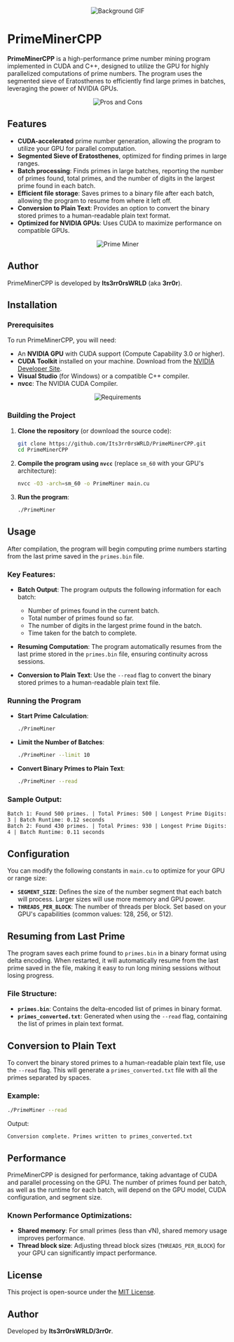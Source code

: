 <p align="center">
   <img src="./github/assets/background.gif" alt="Background GIF">
</p>

# PrimeMinerCPP

**PrimeMinerCPP** is a high-performance prime number mining program implemented in CUDA and C++, designed to utilize the GPU for highly parallelized computations of prime numbers. The program uses the segmented sieve of Eratosthenes to efficiently find large primes in batches, leveraging the power of NVIDIA GPUs.

<div align="center">
   <img src="./github/assets/prosncons.png" alt="Pros and Cons">
</div>

## Features

- **CUDA-accelerated** prime number generation, allowing the program to utilize your GPU for parallel computation.
- **Segmented Sieve of Eratosthenes**, optimized for finding primes in large ranges.
- **Batch processing**: Finds primes in large batches, reporting the number of primes found, total primes, and the number of digits in the largest prime found in each batch.
- **Efficient file storage**: Saves primes to a binary file after each batch, allowing the program to resume from where it left off.
- **Conversion to Plain Text**: Provides an option to convert the binary stored primes to a human-readable plain text format.
- **Optimized for NVIDIA GPUs**: Uses CUDA to maximize performance on compatible GPUs.

<div align="center">
   <img src="./github/assets/features.png" alt="Prime Miner">
</div>

## Author

PrimeMinerCPP is developed by **Its3rr0rsWRLD** (aka **3rr0r**).

## Installation

### Prerequisites

To run PrimeMinerCPP, you will need:

- An **NVIDIA GPU** with CUDA support (Compute Capability 3.0 or higher).
- **CUDA Toolkit** installed on your machine. Download from the [NVIDIA Developer Site](https://developer.nvidia.com/cuda-downloads).
- **Visual Studio** (for Windows) or a compatible C++ compiler.
- **nvcc**: The NVIDIA CUDA Compiler.

<div align="center">
   <img src="./github/assets/requirements.png" alt="Requirements">
</div>

### Building the Project

1. **Clone the repository** (or download the source code):
   ```bash
   git clone https://github.com/Its3rr0rsWRLD/PrimeMinerCPP.git
   cd PrimeMinerCPP
   ```

2. **Compile the program using `nvcc`** (replace `sm_60` with your GPU's architecture):
   ```bash
   nvcc -O3 -arch=sm_60 -o PrimeMiner main.cu
   ```

3. **Run the program**:
   ```bash
   ./PrimeMiner
   ```

## Usage

After compilation, the program will begin computing prime numbers starting from the last prime saved in the `primes.bin` file.

### Key Features:

- **Batch Output**: The program outputs the following information for each batch:
  - Number of primes found in the current batch.
  - Total number of primes found so far.
  - The number of digits in the largest prime found in the batch.
  - Time taken for the batch to complete.

- **Resuming Computation**: The program automatically resumes from the last prime stored in the `primes.bin` file, ensuring continuity across sessions.

- **Conversion to Plain Text**: Use the `--read` flag to convert the binary stored primes to a human-readable plain text file.

### Running the Program

- **Start Prime Calculation**:
  ```bash
  ./PrimeMiner
  ```

- **Limit the Number of Batches**:
  ```bash
  ./PrimeMiner --limit 10
  ```

- **Convert Binary Primes to Plain Text**:
  ```bash
  ./PrimeMiner --read
  ```

### Sample Output:

```
Batch 1: Found 500 primes. | Total Primes: 500 | Longest Prime Digits: 3 | Batch Runtime: 0.12 seconds
Batch 2: Found 430 primes. | Total Primes: 930 | Longest Prime Digits: 4 | Batch Runtime: 0.11 seconds
```

## Configuration

You can modify the following constants in `main.cu` to optimize for your GPU or range size:

- **`SEGMENT_SIZE`**: Defines the size of the number segment that each batch will process. Larger sizes will use more memory and GPU power.
- **`THREADS_PER_BLOCK`**: The number of threads per block. Set based on your GPU's capabilities (common values: 128, 256, or 512).

## Resuming from Last Prime

The program saves each prime found to `primes.bin` in a binary format using delta encoding. When restarted, it will automatically resume from the last prime saved in the file, making it easy to run long mining sessions without losing progress.

### File Structure:
- **`primes.bin`**: Contains the delta-encoded list of primes in binary format.
- **`primes_converted.txt`**: Generated when using the `--read` flag, containing the list of primes in plain text format.

## Conversion to Plain Text

To convert the binary stored primes to a human-readable plain text file, use the `--read` flag. This will generate a `primes_converted.txt` file with all the primes separated by spaces.

### Example:
```bash
./PrimeMiner --read
```
Output:
```
Conversion complete. Primes written to primes_converted.txt
```

## Performance

PrimeMinerCPP is designed for performance, taking advantage of CUDA and parallel processing on the GPU. The number of primes found per batch, as well as the runtime for each batch, will depend on the GPU model, CUDA configuration, and segment size.

### Known Performance Optimizations:

- **Shared memory**: For small primes (less than √N), shared memory usage improves performance.
- **Thread block size**: Adjusting thread block sizes (`THREADS_PER_BLOCK`) for your GPU can significantly impact performance.

## License

This project is open-source under the [MIT License](LICENSE).

## Author

Developed by **Its3rr0rsWRLD/3rr0r**.